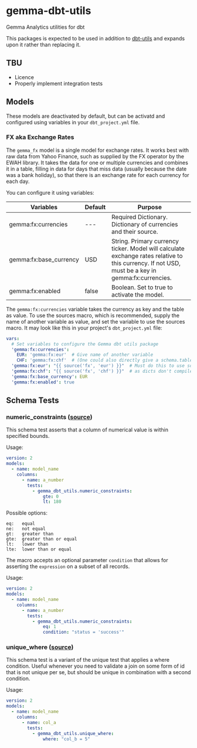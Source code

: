 # gemma-dbt-utils
Gemma Analytics utilities for dbt

This packages is expected to be used in addition to [dbt-utils](https://github.com/fishtown-analytics/dbt-utils) and expands upon it rather than replacing it.

## TBU
- Licence
- Properly implement integration tests

## Models

These models are deactivated by default, but can be activatd and configured using variables in your `dbt_project.yml` file.

### FX aka Exchange Rates

The `gemma_fx` model is a single model for exchange rates. It works best with raw data from Yahoo Finance, such as supplied by the FX operator by the EWAH library. It takes the data for one or multiple currencies and combines it in a table, filling in data for days that miss data (usually because the date was a bank holiday), so that there is an exchange rate for each currency for each day.

You can configure it using variables:

| Variables | Default | Purpose |
| --- | --- | -- |
| gemma:fx:currencies | --- | Required Dictionary. Dictionary of currencies and their source. |
| gemma:fx:base_currency | USD | String. Primary currency ticker. Model will calculate exchange rates relative to this currency. If not USD, must be a key in gemma:fx:currencies. |
| gemma:fx:enabled | false | Boolean. Set to true to activate the model. |

The `gemma:fx:currencies` variable takes the currency as key and the table as value. To use the sources macro, which is recommended, supply the name of another variable as value, and set the variable to use the sources macro. It may look like this in your project's `dbt_project.yml` file:

```yaml
vars:
  # Set variables to configure the Gemma dbt utils package
  'gemma:fx:currencies':
    EUR: 'gemma:fx:eur'  # Give name of another variable
    CHF: 'gemma:fx:chf'  # (One could also directly give a schema.table string instead)
  'gemma:fx:eur': "{{ source('fx', 'eur') }}"  # Must do this to use source macro, though
  'gemma:fx:chf': "{{ source('fx', 'chf') }}"  # as dicts don't compile macros in values!
  'gemma:fx:base_currency': EUR
  'gemma:fx:enabled': true
```

## Schema Tests

### numeric_constraints ([source](macros/schema_tests/numeric_constraints.sql))
This schema test asserts that a column of numerical value is within specified bounds.

Usage:
```yaml
version: 2
models:
  - name: model_name
    columns:
      - name: a_number
        tests:
          - gemma_dbt_utils.numeric_constraints:
              gte: 0
              lt: 180
```

Possible options:
```
eq:   equal
ne:   not equal
gt:   greater than
gte:  greater than or equal
lt:   lower than
lte:  lower than or equal
```

The macro accepts an optional parameter `condition` that allows for asserting
the `expression` on a subset of all records.

Usage:
```yaml
version: 2
models:
  - name: model_name
    columns:
      - name: a_number
        tests:
          - gemma_dbt_utils.numeric_constraints:
              eq: 1
              condition: "status = 'success'"
```

### unique_where ([source](macros/schema_tests/unique_where.sql))
This schema test is a variant of the unique test that applies a where condition. Useful whenever you need to validate a join on some form of id that is not unique per se, but should be unique in combination with a second condition.

Usage:
```yaml
version: 2
models:
  - name: model_name
    columns:
      - name: col_a
        tests:
          - gemma_dbt_utils.unique_where:
              where: "col_b = 5"
```
